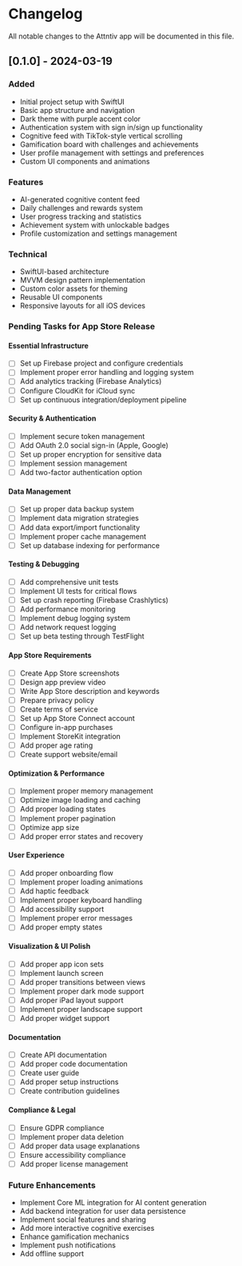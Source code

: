 # Changelog

All notable changes to the Attntiv app will be documented in this file.

## [0.1.0] - 2024-03-19

### Added
- Initial project setup with SwiftUI
- Basic app structure and navigation
- Dark theme with purple accent color
- Authentication system with sign in/sign up functionality
- Cognitive feed with TikTok-style vertical scrolling
- Gamification board with challenges and achievements
- User profile management with settings and preferences
- Custom UI components and animations

### Features
- AI-generated cognitive content feed
- Daily challenges and rewards system
- User progress tracking and statistics
- Achievement system with unlockable badges
- Profile customization and settings management

### Technical
- SwiftUI-based architecture
- MVVM design pattern implementation
- Custom color assets for theming
- Reusable UI components
- Responsive layouts for all iOS devices

### Pending Tasks for App Store Release

#### Essential Infrastructure
- [ ] Set up Firebase project and configure credentials
- [ ] Implement proper error handling and logging system
- [ ] Add analytics tracking (Firebase Analytics)
- [ ] Configure CloudKit for iCloud sync
- [ ] Set up continuous integration/deployment pipeline

#### Security & Authentication
- [ ] Implement secure token management
- [ ] Add OAuth 2.0 social sign-in (Apple, Google)
- [ ] Set up proper encryption for sensitive data
- [ ] Implement session management
- [ ] Add two-factor authentication option

#### Data Management
- [ ] Set up proper data backup system
- [ ] Implement data migration strategies
- [ ] Add data export/import functionality
- [ ] Implement proper cache management
- [ ] Set up database indexing for performance

#### Testing & Debugging
- [ ] Add comprehensive unit tests
- [ ] Implement UI tests for critical flows
- [ ] Set up crash reporting (Firebase Crashlytics)
- [ ] Add performance monitoring
- [ ] Implement debug logging system
- [ ] Add network request logging
- [ ] Set up beta testing through TestFlight

#### App Store Requirements
- [ ] Create App Store screenshots
- [ ] Design app preview video
- [ ] Write App Store description and keywords
- [ ] Prepare privacy policy
- [ ] Create terms of service
- [ ] Set up App Store Connect account
- [ ] Configure in-app purchases
- [ ] Implement StoreKit integration
- [ ] Add proper age rating
- [ ] Create support website/email

#### Optimization & Performance
- [ ] Implement proper memory management
- [ ] Optimize image loading and caching
- [ ] Add proper loading states
- [ ] Implement proper pagination
- [ ] Optimize app size
- [ ] Add proper error states and recovery

#### User Experience
- [ ] Add proper onboarding flow
- [ ] Implement proper loading animations
- [ ] Add haptic feedback
- [ ] Implement proper keyboard handling
- [ ] Add accessibility support
- [ ] Implement proper error messages
- [ ] Add proper empty states

#### Visualization & UI Polish
- [ ] Add proper app icon sets
- [ ] Implement launch screen
- [ ] Add proper transitions between views
- [ ] Implement proper dark mode support
- [ ] Add proper iPad layout support
- [ ] Implement proper landscape support
- [ ] Add proper widget support

#### Documentation
- [ ] Create API documentation
- [ ] Add proper code documentation
- [ ] Create user guide
- [ ] Add proper setup instructions
- [ ] Create contribution guidelines

#### Compliance & Legal
- [ ] Ensure GDPR compliance
- [ ] Implement proper data deletion
- [ ] Add proper data usage explanations
- [ ] Ensure accessibility compliance
- [ ] Add proper license management

### Future Enhancements
- Implement Core ML integration for AI content generation
- Add backend integration for user data persistence
- Implement social features and sharing
- Add more interactive cognitive exercises
- Enhance gamification mechanics
- Implement push notifications
- Add offline support


